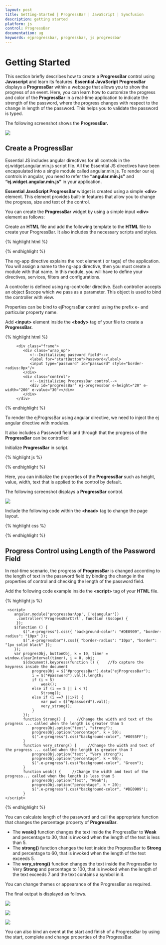 ```yaml
---
layout: post
title: Getting-Started | ProgressBar | JavaScript | Syncfusion
description: getting started
platform: js
control: ProgressBar
documentation: ug
keywords: ejprogressbar, progressbar, js progressbar
---
```


# Getting Started

This section briefly describes how to create a **ProgressBar** control using **Javascript** and learn its features.
**Essential JavaScript** **ProgressBar** displays a **ProgressBar** within a webpage that allows you to show the progress of an event. Here, you can learn how to customize the progress and color of the **ProgressBar** in a real-time application to indicate the strength of the password, where the progress changes with respect to the change in length of the password. This helps you to validate the password is typed. 

The following screenshot shows the **ProgressBar.**

![](/js/ProgressBar/Getting-Started_images/Getting-Started_img1.png) 

## Create a ProgressBar

Essential JS includes angular directives for all controls in the ej.widget.angular.min.js script file. All the Essential JS directives have been encapsulated into a single module called angular.min.js. To render our ej controls in angular, you need to refer the **“angular.min.js”** and **“ej.widget.angular.min.js”** in your application.

**Essential JavaScript ProgressBar** widget is created using a simple **&lt;div&gt;** element. This element provides built-in features that allow you to change the progress, size and text of the control.

You can create the **ProgressBar** widget by using a simple input **&lt;div&gt;** element as follows:

 Create an **HTML** file and add the following template to the **HTML** file to create your ProgressBar. It also includes the necessary scripts and styles.

{% highlight html %}

<!doctype html>
<html lang="en" ng-app="progressbarApp">
<head>
    <title>Essential Studio for JavaScript : Angular JS Support for ProgressBar </title>
    <!-- Style sheet for default theme (flat azure) -->
    <link href="http://cdn.syncfusion.com/{{ site.releaseversion }}/js/web/flat-azure/ej.web.all.min.css" rel="stylesheet" />
    <!--Scripts-->
    <script src="http://cdn.syncfusion.com/js/assets/external/jquery-1.11.3.min.js" type="text/javascript"> </script> 
    <script src="http://cdn.syncfusion.com/js/assets/external/angular.min.js"></script>
    <script type="text/javascript" src="http://cdn.syncfusion.com/{{ site.releaseversion }}/js/web/ej.web.all.min.js "></script>
    <script src="http://cdn.syncfusion.com/{{ site.releaseversion }}/js/common/ej.widget.angular.min.js"></script>
    <!--Add custom scripts here -->
</head>
<body ng-controller="ProgressBarCtrl">
  <!--Initialize the ProgressBar -->
</body>
</html>

{% endhighlight %}

The ng-app directive explains the root element (<html> or <body> tags) of the application. You will assign a name to the ng-app directive, then you must create a module with that name. In this module, you will have to define your directives, services, filters and configurations.

A controller is defined using ng-controller directive. Each controller accepts an object $scope which we pass as a parameter.  This object is used to bind the controller with view.   

Properties can be bind to ejProgrssBar control using the prefix e- and particular property name.

 Add **&lt;input&gt;** element inside the **&lt;body&gt;** tag of your file to create a **ProgressBar.**



{% highlight html %}

         <div class="frame">
            <div class="wrap_up">
               <!--Initializing password field*-->
               <label for="startButton">Password</label>
               <input type="password" id="password" style="border-radius:0px"/>
            </div>
            <div class="control">
               <!--initializing ProgressBar control-->
               <div id="progressBar" ej-progressbar e-height="20" e-width="200" e-value="30"></div>
            </div>
         </div>

{% endhighlight %}


To render the ejProgrssBar using angular directive, we need to inject the ej angular directive with modules.

It also includes a Password field and through that the progress of the **ProgressBar** can be controlled

Initialize **ProgressBar** in script.

{% highlight js %}
 <script>
        angular.module('progressbarApp', ['ejangular'])
         .controller('ProgressBarCtrl', function ($scope) {
         });
        $(function () {
            progresObj = $("#progressBar").data("ejProgressBar");
            progresObj.option("text", "weak");
            $(".e-progress").css({ "background-color": "#DE0909", "border-radius": "10px" });
            $(".e-progressbar").css({ "border-radius": "10px", "border": "1px solid black" });
        });
    </script>

{% endhighlight %}

Here, you can initialize the properties of the **ProgressBar** such as height, value, width, text that is applied to the control by default.

The following screenshot displays a **ProgressBar** control.

![](/js/ProgressBar/Getting-Started_images/Getting-Started_img2.png) 

Include the following code within the **&lt;head&gt;** tag to change the page layout.

{% highlight css %}

<style type="text/css" class="cssStyles">
   /*applying styles */
   .frame {
       border: 1px solid #BBBCBB;
       border-radius: 10px 10px 10px 10px;
       padding: 50px 60px;
       margin-top: 40px;
       width: 400px;
       margin-left: 400px;
   }
   .control {
       margin-bottom: 5px;
       margin-left: 230px;
   }
   .wrap_up {
       margin-left: 105px;
       font-size: 18px;
   }
   #progressBar {
       margin-top: 10px;
   }
</style>

{% endhighlight %}

## Progress Control using Length of the Password Field

In real-time scenario, the progress of **ProgressBar** is changed according to the length of text in the password field by binding the change in the properties of control and checking the length of the password field.

Add the following code example inside the **&lt;script&gt;** tag of your **HTML** file.

{% highlight js %}

     <script>
        angular.module('progressbarApp', ['ejangular'])
         .controller('ProgressBarCtrl', function ($scope) {
         });
        $(function () {
            $(".e-progress").css({ "background-color": "#DE0909", "border-radius": "10px" });
            $(".e-progressbar").css({ "border-radius": "10px", "border": "1px solid black" });
        });
        var progresObj, buttonObj, k = 10, timer = window.clearInterval(timer), i = 0, obj;
            $(document).keypress(function () {    //To capture the keypress inside the document           
                progresObj = $("#progressBar").data("ejProgressBar");
                i = $("#password").val().length;
                if (i < 5)
                    weak();
                else if (i == 5 || i < 7)
                    Strong();
                else if (i ==7 ||i>7) {
                    var pwd = $("#password").val();
                    very_strong();
                }
            });
            function Strong() {     //Change the width and text of the progress ... called when the length is greater than 5
                progresObj.option("text", "strong");
                progresObj.option("percentage", k + 50);
                $(".e-progress").css("background-color", "#0055FF");
            }
            function very_strong() {     //Change the width and text of the progress ... called when the length is greater than 7
                progresObj.option("text", "Very strong");
                progresObj.option("percentage", k + 90);
                $(".e-progress").css("background-color", "Green");
            }
            function weak() {     //Change the width and text of the progress... called when the length is less than 5
                progresObj.option("text", "Weak");
                progresObj.option("percentage", k + 20);
                $(".e-progress").css("background-color", "#DE0909");
            }
    </script>

{% endhighlight %}

You can calculate length of the password and call the appropriate function that changes the percentage property of **ProgressBar**.

* The **weak()** function changes the text inside the ProgressBar to **Weak** and percentage to 30, that is invoked when the length of the text is less than 5.
* The **strong()** function changes the text inside the ProgressBar to **Strong** and percentage to 60, that is invoked when the length of the text exceeds 5.
* The **very_strong()** function changes the text inside the ProgressBar to Very **Strong** and percentage to 100, that is invoked when the length of the text exceeds 7 and the text contains a symbol in it.

You can change themes or appearance of the ProgressBar as required.

The final output is displayed as follows.

![](/js/ProgressBar/Getting-Started_images/Getting-Started_img3.png) 

![](/js/ProgressBar/Getting-Started_images/Getting-Started_img4.png) 

![](/js/ProgressBar/Getting-Started_images/Getting-Started_img5.png) 

You can also bind an event at the start and finish of a ProgressBar by using the start, complete and change properties of the ProgressBar.

